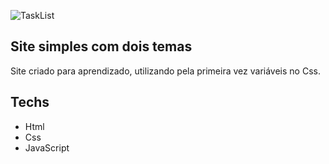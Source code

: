 ![TaskList](https://user-images.githubusercontent.com/70179922/131897913-8496e753-0363-4003-aeb7-f8746eb23bf8.gif)

## Site simples com dois temas

Site criado para aprendizado, utilizando pela primeira vez variáveis no Css.

## Techs
  * Html
  * Css
  * JavaScript





